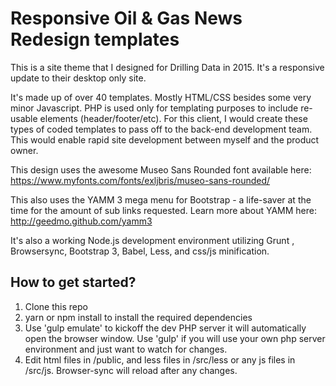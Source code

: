 # Responsive Oil & Gas News Redesign templates

This is a site theme that I designed for Drilling Data in 2015.  It's a responsive update to their desktop only site. 

It's made up of over 40 templates.  Mostly HTML/CSS besides some very minor Javascript.  PHP is used only for templating purposes to include re-usable elements (header/footer/etc).  For this client, I would create these types of coded templates to pass off to the back-end development team.  This would enable rapid site development between myself and the product owner.  

This design uses the awesome Museo Sans Rounded font available here: https://www.myfonts.com/fonts/exljbris/museo-sans-rounded/

This also uses the YAMM 3 mega menu for Bootstrap - a life-saver at the time for the amount of sub links requested.  Learn more about YAMM here: http://geedmo.github.com/yamm3

It's also a working Node.js development environment utilizing Grunt , Browsersync, Bootstrap 3, Babel, Less, and css/js minification.

## How to get started?

1. Clone this repo
2. yarn or npm install to install the required dependencies
3. Use 'gulp emulate' to kickoff the dev PHP server it will automatically open the browser window. Use 'gulp' if you will use your own php server environment and just want to watch for changes.  
4. Edit html files in /public, and less files in /src/less or any js files in /src/js. Browser-sync will reload after any changes.

